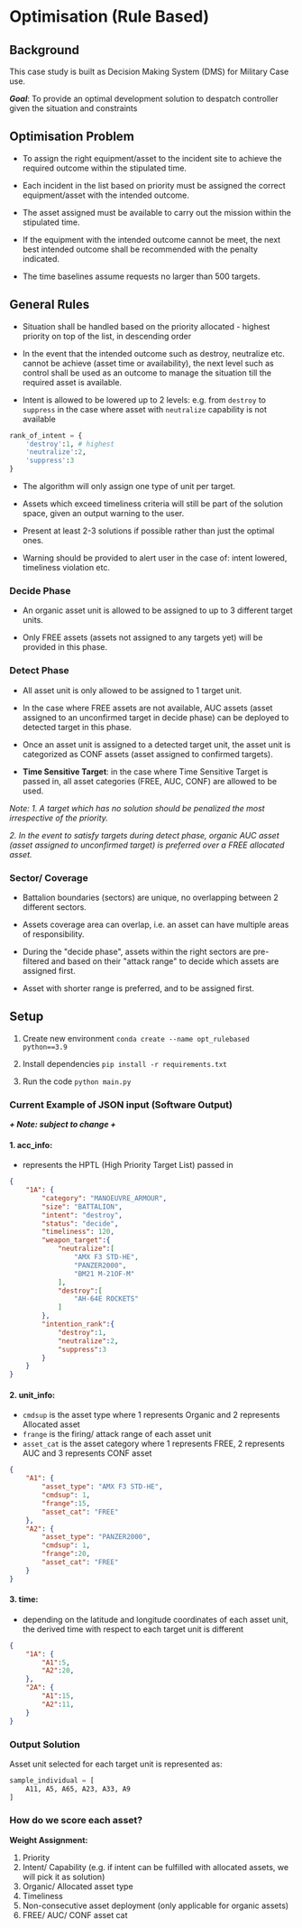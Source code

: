 # Optimisation (Rule Based)

## Background

This case study is built as Decision Making System (DMS) for Military Case use.

***Goal***: To provide an optimal development solution to despatch controller given the situation and constraints

## Optimisation Problem

- To assign the right equipment/asset to the incident site to achieve the required outcome within the stipulated time.

- Each incident in the list based on priority must be assigned the correct equipment/asset with the intended outcome.

- The asset assigned must be available to carry out the mission within the stipulated time.

- If the equipment with the intended outcome cannot be meet, the next best intended outcome shall be recommended with the penalty indicated.

- The time baselines assume requests no larger than 500 targets.

## General Rules

- Situation shall be handled based on the priority allocated - highest priority on top of the list, in descending order

- In the event that the intended outcome such as destroy, neutralize etc. cannot be achieve (asset time or availability), the next level such as control shall be used as an outcome to manage the situation till the required asset is available.

- Intent is allowed to be lowered up to 2 levels: e.g. from `destroy` to `suppress` in the case where asset with `neutralize` capability is not available

```python
rank_of_intent = {
    'destroy':1, # highest
    'neutralize':2,
    'suppress':3
}
```

- The algorithm will only assign one type of unit per target.

- Assets which exceed timeliness criteria will still be part of the solution space, given an output warning to the user.

- Present at least 2-3 solutions if possible rather than just the optimal ones.

- Warning should be provided to alert user in the case of: intent lowered, timeliness violation etc.

### Decide Phase

- An organic asset unit is allowed to be assigned to up to 3 different target units.

- Only FREE assets (assets not assigned to any targets yet) will be provided in this phase.

### Detect Phase

- All asset unit is only allowed to be assigned to 1 target unit.

- In the case where FREE assets are not available, AUC assets (asset assigned to an unconfirmed target in decide phase) can be deployed to detected target in this phase.

- Once an asset unit is assigned to a detected target unit, the asset unit is categorized as CONF assets (asset assigned to confirmed targets).

- **Time Sensitive Target**: in the case where Time Sensitive Target is passed in, all asset categories (FREE, AUC, CONF) are allowed to be used.

*Note:*
*1. A target which has no solution should be penalized the most irrespective of the priority.*

*2. In the event to satisfy targets during detect phase, organic AUC asset (asset assigned to unconfirmed target) is preferred over a FREE allocated asset.*

### Sector/ Coverage

- Battalion boundaries (sectors) are unique, no overlapping between 2 different sectors.

- Assets coverage area can overlap, i.e. an asset can have multiple areas of responsibility.

- During the "decide phase", assets within the right sectors are pre-filtered and based on their "attack range" to decide which assets are assigned first.

- Asset with shorter range is preferred, and to be assigned first.

## Setup

1. Create new environment
`conda create --name opt_rulebased python==3.9`

2. Install dependencies
`pip install -r requirements.txt`

3. Run the code
`python main.py`

### Current Example of JSON input (Software Output)

***+ Note: subject to change +***

#### 1. acc_info:
- represents the HPTL (High Priority Target List) passed in

```json
{
    "1A": {
        "category": "MANOEUVRE_ARMOUR",
        "size": "BATTALION",
        "intent": "destroy",
        "status": "decide",
        "timeliness": 120,
        "weapon_target":{
            "neutralize":[
                "AMX F3 STD-HE",
                "PANZER2000",
                "BM21 M-21OF-M"
            ],
            "destroy":[
                "AH-64E ROCKETS"
            ]
        },
        "intention_rank":{
            "destroy":1,
            "neutralize":2,
            "suppress":3
        }
    }
}
```

#### 2. unit_info:
- `cmdsup` is the asset type where 1 represents Organic and 2 represents Allocated asset
- `frange` is the firing/ attack range of each asset unit
- `asset_cat` is the asset category where 1 represents FREE, 2 represents AUC and 3 represents CONF asset

```json
{
    "A1": {
        "asset_type": "AMX F3 STD-HE",
        "cmdsup": 1,
        "frange":15,
        "asset_cat": "FREE"
    },
    "A2": {
        "asset_type": "PANZER2000",
        "cmdsup": 1,
        "frange":20,
        "asset_cat": "FREE"
    }
}
```

#### 3. time:
- depending on the latitude and longitude coordinates of each asset unit, the derived time with respect to each target unit is different

```json
{
    "1A": {
        "A1":5,
        "A2":20,
    },
    "2A": {
        "A1":15,
        "A2":11,
    }
}
```


### Output Solution

Asset unit selected for each target unit is represented as:

```python
sample_individual = [
    A11, A5, A65, A23, A33, A9
]
```

### How do we score each asset?

**Weight Assignment:**

1. Priority
2. Intent/ Capability (e.g. if intent can be fulfilled with allocated assets, we will pick it as solution)
3. Organic/ Allocated asset type
4. Timeliness
5. Non-consecutive asset deployment (only applicable for organic assets)
7. FREE/ AUC/ CONF asset cat